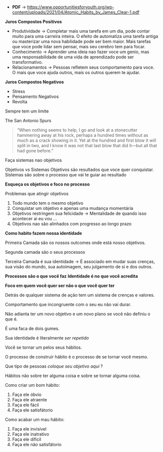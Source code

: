 - **PDF** -> <https://www.opportunitiesforyouth.org/wp-content/uploads/2021/04/Atomic_Habits_by_James_Clear-1.pdf>

**Juros Compostos Positivos**

- Produtividade -> Completar mais uma tarefa em um dia, pode contar muito para uma carreira inteira. O efeito de automatiza uma tarefa antiga ou masterizar uma nova habilidade pode ser bem maior. Mais tarefas que voce pode lidar sem pensar, mais seu cerebro tem para focar.
- Conhecimento -> Aprender uma ideia nao fazer voce um genio, mas uma responsabilidade de uma vida de aprendizado pode ser transformativo.
- Relacionamentos -> Pessoas refletem seus comportamento para voce. O mais que voce ajuda outros, mais os outros querem te ajudar.


**Juros Compostos Negativos**
- Stress
- Pensamento Negativos 
- Revolta

Sempre tem um limite 

The San Antonio Spurs

>“When nothing seems to help, I go and look at a stonecutter hammering away at his rock, perhaps a hundred times without as much as a crack showing in it. Yet at the hundred and first blow it will split in two, and I know it was not that last blow that did it—but all that had gone before.”

Faça sistemas nao objetivos 

Objetivos vs Sistemas
Objetivos são resultados que voce quer conquistar. Sistemas são sobre o processo que vai te guiar ao resultado

**Esqueça os objetivos e foco no processo**

Problemas que atingir objetivos 
1. Todo mundo tem o mesmo objetivo
2. Conquistar um objetivo e apenas uma mudança momentária
3. Objetivos restringem sua felicidade -> Mentalidade de quando isso acontecer ai eu vou ...
4. Objetivos nao são alinhados com progresso ao longo prazo


**Como habito fazem nossa identidade**

Primeira Camada são os nossos outcomes onde está nosso objetivos.

Segunda camada são o seus processos

Terceira Camada é sua identidade -> É associado em mudar suas crenças, sua visão do mundo, sua autoimagem, seu julgamento de si e dos outros. 

**Processos são o que você faz**
**Identidade é no que você acredita**

**Foco em quem você quer ser não o que você quer ter**

Detrás de qualquer sistema de ação tem um sistema de crenças e valores.

Comportamento que incongruente com o seu eu não vai durar. 

Não adianta ter um novo objetivo e um novo plano se você não definiu o que é.

É uma faca de dois gumes. 

Sua identidade é literalmente *ser repetido*

Você se tornar um pelos seus hábitos.

O processo de construir hábito é o processo de se tornar você mesmo.

Que tipo de pessoas *coloque seu objetivo aqui* ?

Hábitos não sobre ter alguma coisa e sobre se tornar alguma coisa.



Como criar um bom hábito:
1. Faça ele óbvio
2. Faça ele atraente
3. Faça ele fácil
4. Faça ele satisfátorio

Como acabar um mau hábito:
1. Faça ele invisível
2. Faça ele inatrativo
3. Faça ele díficil
4. Faça ele não satisfátorio